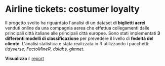 # Airline tickets: costumer loyalty

Il progetto svolto ha riguardato l'analisi di un dataset di **biglietti aerei** venduti online da una compagnia aerea che effettua collegamenti dalle principali città italiane alle principali città europee. Sono stati implementati **3 differenti modelli di classificazione** per prevedere il livello di **fedeltà del cliente**.
L'analisi statistica è stata realizzata in R utilizzando i pacchetti: *tidyverse, FactoMineR, dslabs, glmnet*.

**Visualizza** il [report](https://htmlpreview.github.io/?https://github.com/CariaStefano/Airline-tickets-customer-loyalty/blob/main/Report/Airline%20ticket_customers%20loyalty.html)
